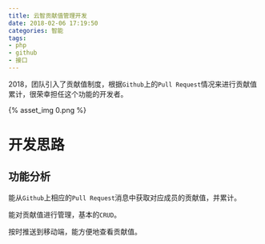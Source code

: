 ```yaml
---
title: 云智贡献值管理开发
date: 2018-02-06 17:19:50
categories: 智能
tags:
- php
- github
- 接口
---
```


2018，团队引入了贡献值制度，根据`Github`上的`Pull Request`情况来进行贡献值累计，很荣幸担任这个功能的开发者。

{% asset_img 0.png %}

<!-- more -->

# 开发思路

## 功能分析

能从`Github`上相应的`Pull Request`消息中获取对应成员的贡献值，并累计。

能对贡献值进行管理，基本的`CRUD`。

按时推送到移动端，能方便地查看贡献值。
